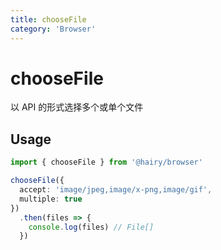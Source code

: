 ```yaml
---
title: chooseFile
category: 'Browser'
---
```


# chooseFile

以 API 的形式选择多个或单个文件

## Usage

```ts
import { chooseFile } from '@hairy/browser'

chooseFile({
  accept: 'image/jpeg,image/x-png,image/gif',
  multiple: true
})
  .then(files => {
    console.log(files) // File[]
  })
```